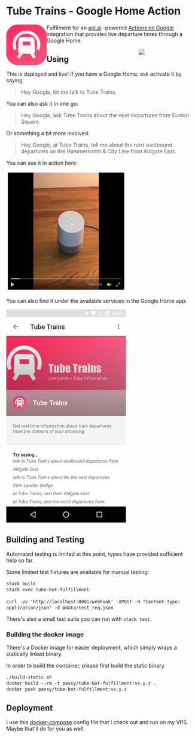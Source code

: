 # Tube Trains - Google Home Action

<img src="assets/smol.png" align="left" />

Fulfilment for an [api.ai](https://api.ai/) -powered [Actions on Google](https://developers.google.com/actions/) integration
that provides live departure times through a Google Home.

<img src="https://developers.google.com/actions/images/badges/XPM_BADGING_GoogleAssistant_VER.png" align="right" width=150 />

## Using

This is deployed and live! If you have a Google Home, ask activate it by saying

> Hey Google, let me talk to Tube Trains.

You can also ask it in one go:

> Hey Google, ask Tube Trains about the next departures from Euston Square.

Or something a bit more involved:

> Hey Google, at Tube Trains, tell me about the next eastbound departures on the Hammersmith & City Line from Aldgate East.

You can see it in action here:

[<img src="assets/video_thumb.png" width=320>](https://twitter.com/passy/status/843184619935715332)

You can also find it under the available services in the Google Home app:

<img src="assets/app.png" width=320>

## Building and Testing

Automated testing is limited at this point, types have provided sufficient help so far.

Some limited test fixtures are available for manual testing:

```
stack build
stack exec tube-bot-fulfillment

curl -vv 'http://localhost:8001/webhook' -XPOST -H "Content-Type: application/json" -d @data/test_req.json
```

There's also a small test suite you can run with `stack test`.

### Building the docker image

There's a Docker image for easier deployment, which simply wraps a statically linked
binary.

In order to build the container, please first build the static binary.

```
./build-static.sh
docker build --rm -t passy/tube-bot-fulfillment:vx.y.z .
docker push passy/tube-bot-fulfillment:vx.y.z
```

## Deployment

I use this [docker-compose](https://github.com/passy/tube-bot-fulfillment-deployment) config file
that I check out and run on my VPS. Maybe that'll do for you as well.
